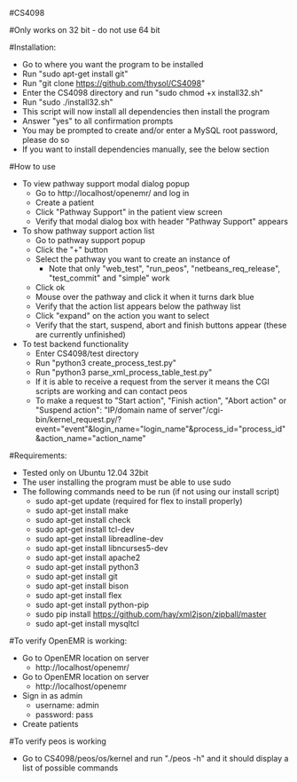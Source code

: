 #CS4098

#Only works on 32 bit - do not use 64 bit

#Installation:
- Go to where you want the program to be installed
- Run "sudo apt-get install git"
- Run "git clone https://github.com/thysol/CS4098"
- Enter the CS4098 directory and run "sudo chmod +x install32.sh"
- Run "sudo ./install32.sh"
- This script will now install all dependencies then install the program
- Answer "yes" to all confirmation prompts
- You may be prompted to create and/or enter a MySQL root password, please do so
- If you want to install dependencies manually, see the below section

#How to use
- To view pathway support modal dialog popup
	- Go to http://localhost/openemr/ and log in
	- Create a patient
	- Click "Pathway Support" in the patient view screen
	- Verify that modal dialog box with header "Pathway Support" appears
- To show pathway support action list
	- Go to pathway support popup
	- Click the "+" button
	- Select the pathway you want to create an instance of
		- Note that only "web_test", "run_peos", "netbeans_req_release", "test_commit" and "simple" work
	- Click ok
	- Mouse over the pathway and click it when it turns dark blue
	- Verify that the action list appears below the pathway list
	- Click "expand" on the action you want to select
	- Verify that the start, suspend, abort and finish buttons appear (these are currently unfinished)
- To test backend functionality
	- Enter CS4098/test directory
	- Run "python3 create_process_test.py"
	- Run "python3 parse_xml_process_table_test.py"
	- If it is able to receive a request from the server it means the CGI scripts are working and can contact peos
    - To make a request to "Start action", "Finish action", "Abort action" or "Suspend action": "IP/domain name of server"/cgi-bin/kernel_request.py/?event="event"&login_name="login_name"&process_id="process_id"&action_name="action_name"

#Requirements:
- Tested only on Ubuntu 12.04 32bit
- The user installing the program must be able to use sudo
- The following commands need to be run (if not using our install script)
	- sudo apt-get update (required for flex to install properly)
	- sudo apt-get install make
	- sudo apt-get install check
	- sudo apt-get install tcl-dev
	- sudo apt-get install libreadline-dev
	- sudo apt-get install libncurses5-dev
	- sudo apt-get install apache2
	- sudo apt-get install python3
	- sudo apt-get install git
	- sudo apt-get install bison
	- sudo apt-get install flex
	- sudo apt-get install python-pip
	- sudo pip install https://github.com/hay/xml2json/zipball/master
	- sudo apt-get install mysqltcl

#To verify OpenEMR is working:

- Go to OpenEMR location on server 
	- http://localhost/openemr/
- Go to OpenEMR location on server 
	- http://localhost/openemr
- Sign in as admin
	- username: admin
	- password: pass
- Create patients

#To verify peos is working

- Go to CS4098/peos/os/kernel and run "./peos -h" and it should display a list of possible commands
